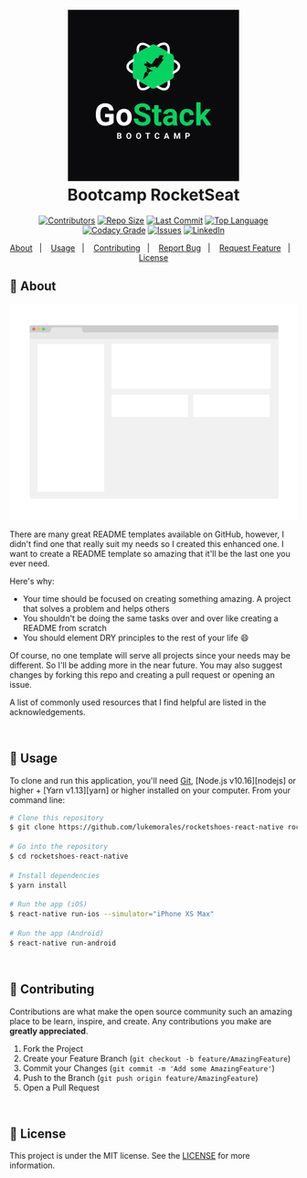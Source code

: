 <h1 align="center">
    <img width="300" height="300" alt="Gostack Bootcamp" src="https://github.com/alessandroveras/gostack-desafio-conceitos-reactjs/blob/master/images/GO1.png" />
    <br>
    Bootcamp RocketSeat
</h1>

<!-- PROJECT SHIELDS -->
<!--
*** I'm using markdown "reference style" links for readability.
*** Reference links are enclosed in brackets [ ] instead of parentheses ( ).
*** See the bottom of this document for the declaration of the reference variables
*** for contributors-url, forks-url, etc. This is an optional, concise syntax you may use.
*** https://www.markdownguide.org/basic-syntax/#reference-style-links
-->
<p align="center">
<a href="https://github.com/alessandroveras/gostack-desafio-conceitos-reactjs/graphs/contributors"><img src="https://camo.githubusercontent.com/e9418d40e7dd0c5ed39a877e2eff4926f12ee5fd/68747470733a2f2f696d672e736869656c64732e696f2f6769746875622f636f6e7472696275746f72732f616c657373616e64726f76657261732f676f737461636b2d6465736166696f2d636f6e636569746f732d72656163746a732e7376673f7374796c653d706c6173746963" alt="Contributors" data-canonical-src="https://img.shields.io/github/contributors/alessandroveras/gostack-desafio-conceitos-reactjs.svg?style=plastic" style="max-width:100%;"></a>
<a href="https://github.com/alessandroveras/gostack-desafio-conceitos-reactjs"><img src="https://camo.githubusercontent.com/b5c5258ff52985e383f55adbe625fe3c8a7ae0af/68747470733a2f2f696d672e736869656c64732e696f2f6769746875622f7265706f2d73697a652f616c657373616e64726f76657261732f676f737461636b2d6465736166696f2d636f6e636569746f732d72656163746a732e7376673f7374796c653d706c6173746963" alt="Repo Size" data-canonical-src="https://img.shields.io/github/repo-size/alessandroveras/gostack-desafio-conceitos-reactjs.svg?style=plastic" style="max-width:100%;"></a>
<a href="https://github.com/alessandroveras/gostack-desafio-conceitos-reactjs"><img src="https://camo.githubusercontent.com/c31f71d155b4336fa6ba130a5a4c48fbb3d3d3b3/68747470733a2f2f696d672e736869656c64732e696f2f6769746875622f6c6173742d636f6d6d69742f616c657373616e64726f76657261732f676f737461636b2d6465736166696f2d636f6e636569746f732d72656163746a733f7374796c653d706c6173746963" alt="Last Commit" data-canonical-src="https://img.shields.io/github/last-commit/alessandroveras/gostack-desafio-conceitos-reactjs?style=plastic" style="max-width:100%;"></a>
<a href="https://github.com/alessandroveras/gostack-desafio-conceitos-reactjs"><img src="https://camo.githubusercontent.com/53158ba023c115fce71691c8bf79bad8860bcd7c/68747470733a2f2f696d672e736869656c64732e696f2f6769746875622f6c616e6775616765732f746f702f616c657373616e64726f76657261732f676f737461636b2d6465736166696f2d636f6e636569746f732d72656163746a732e7376673f7374796c653d706c6173746963" alt="Top Language" data-canonical-src="https://img.shields.io/github/languages/top/alessandroveras/gostack-desafio-conceitos-reactjs.svg?style=plastic" style="max-width:100%;"></a>
<a href="https://app.codacy.com/manual/alessandroveras/gostack-desafio-conceitos-reactjs?utm_source=github.com&amp;utm_medium=referral&amp;utm_content=alessandroveras/gostack-desafio-conceitos-reactjs&amp;utm_campaign=Badge_Grade_Dashboard" rel="nofollow"><img src="https://camo.githubusercontent.com/8f49b6780e08bc545ccf526ba1b1ce5e6bc5437d/68747470733a2f2f696d672e736869656c64732e696f2f636f646163792f67726164652f39613032623266613862323034356339386336336132323337323261666430373f7374796c653d706c6173746963" alt="Codacy Grade" data-canonical-src="https://img.shields.io/codacy/grade/9a02b2fa8b2045c98c63a223722afd07?style=plastic" style="max-width:100%;"></a>
<a href="https://github.com/alessandroveras/gostack-desafio-conceitos-reactjs/issues"><img src="https://camo.githubusercontent.com/649a5203a960a287ba05f7894bcd62b43f2934cd/68747470733a2f2f696d672e736869656c64732e696f2f6769746875622f6973737565732f616c657373616e64726f76657261732f676f737461636b2d6465736166696f2d636f6e636569746f732d72656163746a732e7376673f7374796c653d706c6173746963" alt="Issues" data-canonical-src="https://img.shields.io/github/issues/alessandroveras/gostack-desafio-conceitos-reactjs.svg?style=plastic" style="max-width:100%;"></a>
<a href="https://www.linkedin.com/in/alessandro-veras-09903022/" rel="nofollow"><img src="https://camo.githubusercontent.com/0bedee8bc227d0a6171bdbcc33b7a53101b6d0da/68747470733a2f2f696d672e736869656c64732e696f2f62616467652f2d4c696e6b6564496e2d626c61636b2e7376673f7374796c653d706c6173746963266c6f676f3d6c696e6b6564696e26636f6c6f72423d353535" alt="LinkedIn" data-canonical-src="https://img.shields.io/badge/-LinkedIn-black.svg?style=plastic&amp;logo=linkedin&amp;colorB=555" style="max-width:100%;"></a>
</p>

<!-- [![Contributors][contributors-shield]][contributors-url]
[![Repo Size][repository-size]][repo-url]
[![Last Commit][lastcommit-shield]][repo-url]
[![Top Language][toplanguage-shield]][repo-url]
[![Codacy Grade][codacy-shield]][codacy-url]
[![Snyk Vulnerabilities][vulnerabilities-shield]][vulnerabilities-url]
[![Issues][issues-shield]][issues-url]
[![LinkedIn][linkedin-shield]][linkedin-url] -->

<p align="center">
  <a href="#thought_balloon-about">About</a>&nbsp;&nbsp;&nbsp;|&nbsp;&nbsp;&nbsp;
  <a href="#wrench-usage">Usage</a>&nbsp;&nbsp;&nbsp;|&nbsp;&nbsp;&nbsp;  
  <a href="#muscle-contributing">Contributing</a>&nbsp;&nbsp;&nbsp;|&nbsp;&nbsp;&nbsp;
  <a href="https://github.com/alessandroveras/gostack-desafio-conceitos-reactjs/issues">Report Bug</a>&nbsp;&nbsp;&nbsp;|&nbsp;&nbsp;&nbsp;
  <a href="https://github.com/alessandroveras/gostack-desafio-conceitos-reactjs/issues">Request Feature</a>&nbsp;&nbsp;&nbsp;|&nbsp;&nbsp;&nbsp;
  <a href="#memo-license">License</a>
</p>

<!-- ABOUT THE PROJECT -->

## :thought_balloon: About

<p align="center"><a href="https://example.com" rel="nofollow"><img src="/images/screenshot.png" alt="Product Name Screen Shot" style="max-width:100%;"></a>
</p>

There are many great README templates available on GitHub, however, I didn't find one that really suit my needs so I created this enhanced one. I want to create a README template so amazing that it'll be the last one you ever need.

Here's why:
* Your time should be focused on creating something amazing. A project that solves a problem and helps others
* You shouldn't be doing the same tasks over and over like creating a README from scratch
* You should element DRY principles to the rest of your life :smile:

Of course, no one template will serve all projects since your needs may be different. So I'll be adding more in the near future. You may also suggest changes by forking this repo and creating a pull request or opening an issue.

A list of commonly used resources that I find helpful are listed in the acknowledgements.

</br>

<!-- USAGE -->

## :wrench: Usage

To clone and run this application, you'll need [Git](https://git-scm.com), [Node.js v10.16][nodejs] or higher + [Yarn v1.13][yarn] or higher installed on your computer. From your command line:

```bash
# Clone this repository
$ git clone https://github.com/lukemorales/rocketshoes-react-native rocketshoesRN

# Go into the repository
$ cd rocketshoes-react-native

# Install dependencies
$ yarn install

# Run the app (iOS)
$ react-native run-ios --simulator="iPhone XS Max"

# Run the app (Android)
$ react-native run-android
```
</br>

<!-- CONTRIBUTING -->
## :muscle: Contributing

Contributions are what make the open source community such an amazing place to be learn, inspire, and create. Any contributions you make are **greatly appreciated**.

1. Fork the Project
2. Create your Feature Branch (`git checkout -b feature/AmazingFeature`)
3. Commit your Changes (`git commit -m 'Add some AmazingFeature'`)
4. Push to the Branch (`git push origin feature/AmazingFeature`)
5. Open a Pull Request

</br>

<!-- LICENSING -->
## :memo: License

This project is under the MIT license. See the [LICENSE](https://github.com/alessandroveras/gostack-desafio-conceitos-reactjs/blob/master/LICENSE) for more information.




<!-- MARKDOWN LINKS & IMAGES -->
<!-- https://www.markdownguide.org/basic-syntax/#reference-style-links -->

<!-- SHIELDS -->
[contributors-shield]: https://img.shields.io/github/contributors/alessandroveras/gostack-desafio-conceitos-reactjs.svg?style=plastic
[repository-size]: https://img.shields.io/github/repo-size/alessandroveras/gostack-desafio-conceitos-reactjs.svg?style=plastic
[toplanguage-shield]: https://img.shields.io/github/languages/top/alessandroveras/gostack-desafio-conceitos-reactjs.svg?style=plastic
[codacy-shield]: https://img.shields.io/codacy/grade/9a02b2fa8b2045c98c63a223722afd07?style=plastic
[vulnerabilities-shield]: https://img.shields.io/snyk/vulnerabilities/github/alessandroveras/gostack-desafio-conceitos-reactjs?style=plastic
[issues-shield]: https://img.shields.io/github/issues/alessandroveras/gostack-desafio-conceitos-reactjs.svg?style=plastic
[lastcommit-shield]: https://img.shields.io/github/last-commit/alessandroveras/gostack-desafio-conceitos-reactjs?style=plastic
[linkedin-shield]: https://img.shields.io/badge/-LinkedIn-black.svg?style=plastic&logo=linkedin&colorB=555

<!-- URL -->
[contributors-url]: https://github.com/alessandroveras/gostack-desafio-conceitos-reactjs/graphs/contributors
[codacy-url]: https://app.codacy.com/manual/alessandroveras/gostack-desafio-conceitos-reactjs?utm_source=github.com&utm_medium=referral&utm_content=alessandroveras/gostack-desafio-conceitos-reactjs&utm_campaign=Badge_Grade_Dashboard
[vulnerabilities-url]: https://snyk.io/test/github/alessandroveras/gostack-desafio-conceitos-reactjs?targetFile=package.json
[issues-url]: https://github.com/alessandroveras/gostack-desafio-conceitos-reactjs/issues
[linkedin-url]: https://www.linkedin.com/in/alessandro-veras-09903022/
[repo-url]: https://github.com/alessandroveras/gostack-desafio-conceitos-reactjs
[product-screenshot]: images/screenshot.png